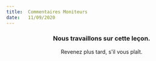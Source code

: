 ```yaml
---
title:  Commentaires Moniteurs
date:   11/09/2020
---
```


### <center>Nous travaillons sur cette leçon.</center>
<center>Revenez plus tard, s'il vous plaît.</center>
